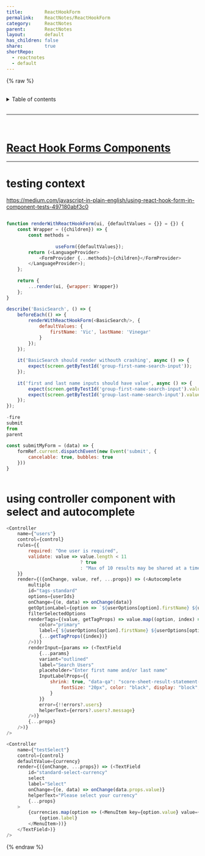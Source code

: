```yaml
---
title:        ReactHookForm  
permalink:    ReactNotes/ReactHookForm  
category:     ReactNotes  
parent:       ReactNotes  
layout:       default  
has_children: false  
share:        true  
shortRepo:  
  - reactnotes  
  - default            
---
```


{% raw %}  
<br/>

<details markdown="block">                  
<summary>                  
Table of contents                  
</summary>                  
{: .text-delta }                  
1. TOC                  
{:toc}                  
</details>                  

<br/>                  

***                  

<br/>  

# [React Hook Forms Components](https://github.com/14paxton/ReactHookFormDynamicComponents)

  
---

# testing context

<https://medium.com/javascript-in-plain-english/using-react-hook-form-in-component-tests-497180abf3c0>

```javascript  
  
function renderWithReactHookForm(ui, {defaultValues = {}} = {}) {  
    const Wrapper = ({children}) => {  
        const methods =  
  
                  useForm({defaultValues});  
        return (<LanguageProvider>  
            <FormProvider {...methods}>{children}</FormProvider>  
        </LanguageProvider>);  
    };  
  
    return {  
        ...render(ui, {wrapper: Wrapper})  
    };  
}  
  
describe('BasicSearch', () => {  
    beforeEach(() => {  
        renderWithReactHookForm(<BasicSearch/>, {  
            defaultValues: {  
                firstName: 'Vic', lastName: 'Vinegar'  
            }  
        });  
    });  
  
    it('BasicSearch should render withouth crashing', async () => {  
        expect(screen.getByTestId('group-first-name-search-input'));  
    });  
  
    it('first and last name inputs should have value', async () => {  
        expect(screen.getByTestId('group-first-name-search-input').value).toEqual('Vic');  
        expect(screen.getByTestId('group-last-name-search-input').value).toEqual('Vinegar');  
    });  
});  
  
-fire  
submit  
from  
parent  
  
const submitMyForm = (data) => {  
    formRef.current.dispatchEvent(new Event('submit', {  
        cancelable: true, bubbles: true  
    }))  
}  
  
```  

# using controller component with select and autocomplete

```javascript  
<Controller  
    name={"users"}  
    control={control}  
    rules={{  
        required: "One user is required",  
        validate: value => value.length < 11  
                           ? true  
                           : "Max of 10 results may be shared at a time. "  
    }}  
    render={({onChange, value, ref, ...props}) => (<Autocomplete  
        multiple  
        id="tags-standard"  
        options={userIds}  
        onChange={(e, data) => onChange(data)}  
        getOptionLabel={option => `${userOptions[option].firstName} ${userOptions[option].lastName}`}  
        filterSelectedOptions  
        renderTags={(value, getTagProps) => value.map((option, index) => (<Chip  
            color="primary"  
            label={`${userOptions[option].firstName} ${userOptions[option].lastName}`}  
            {...getTagProps({index})}  
        />))}  
        renderInput={params => (<TextField  
            {...params}  
            variant="outlined"  
            label="Search Users"  
            placeholder="Enter first name and/or last name"  
            InputLabelProps={{  
                shrink: true, "data-qa": "score-sheet-result-statement-label", style: {  
                    fontSize: "20px", color: "black", display: "block", fontFamily: "Open Sans, sans-serif", fontWeight: 700  
                }  
            }}  
            error={!!errors?.users}  
            helperText={errors?.users?.message}  
        />)}  
        {...props}  
    />)}  
/>  
```  

```javascript  
<Controller  
    name={"testSelect"}  
    control={control}  
    defaultValue={currency}  
    render={({onChange, ...props}) => (<TextField  
        id="standard-select-currency"  
        select  
        label="Select"  
        onChange={(e, data) => onChange(data.props.value)}  
        helperText="Please select your currency"  
        {...props}  
    >  
        {currencies.map(option => (<MenuItem key={option.value} value={option.value}>  
            {option.label}  
        </MenuItem>))}  
    </TextField>)}  
/>  
```  

{% endraw %}